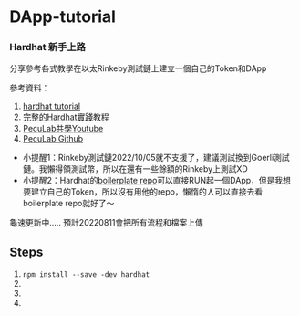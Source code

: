 # DApp-tutorial
### Hardhat 新手上路
分享參考各式教學在以太Rinkeby測試鏈上建立一個自己的Token和DApp

參考資料：
1. [hardhat tutorial](https://hardhat.org/tutorial)
2. [完整的Hardhat實踐教程](https://medium.com/my-blockchain-development-daily-journey/%E5%AE%8C%E6%95%B4%E7%9A%84hardhat%E5%AF%A6%E8%B8%90%E6%95%99%E7%A8%8B-a9b005aa4c12)
3. [PecuLab共學Youtube](https://youtu.be/0rlY6WUtrAY)
4. [PecuLab Github](https://github.com/pecu/PecuLab4SEP)
* 小提醒1：Rinkeby測試鏈2022/10/05就不支援了，建議測試換到Goerli測試鏈。我懶得領測試幣，所以在還有一些餘額的Rinkeby上測試XD
* 小提醒2：Hardhat的[boilerplate repo](https://github.com/NomicFoundation/hardhat-boilerplate)可以直接RUN起一個DApp，但是我想要建立自己的Token，所以沒有用他的repo，懶惰的人可以直接去看boilerplate repo就好了～

龜速更新中.....
預計20220811會把所有流程和檔案上傳

## Steps
1. `npm install --save -dev hardhat`
2.
3.
4.

